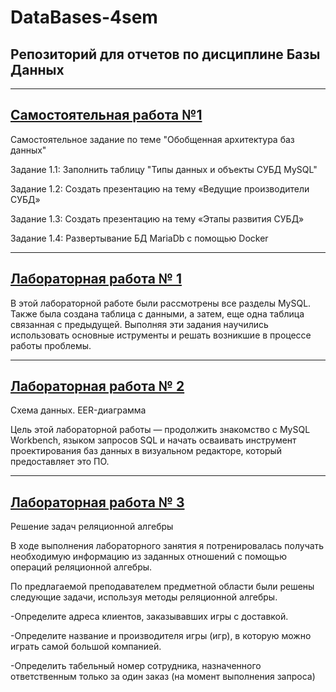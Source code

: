 # DataBases-4sem
## Репозиторий для отчетов по дисциплине Базы Данных
---
## [Самостоятельная работа №1](https://github.com/jamanuriyeva/DataBases-4sem/tree/75a1a6d7bfa0d8c1d244f034d8e98d545d2333fe/%D1%81%D0%B0%D0%BC%D0%BE%D1%81%D1%82%D0%BE%D1%8F%D1%82%D0%B5%D0%BB%D1%8C%D0%BD%D0%B0%D1%8F%20%D1%80%D0%B0%D0%B1%D0%BE%D1%82%D0%B0%20%E2%84%961)
Самостоятельное задание по теме "Обобщенная архитектура баз данных"

Задание 1.1:  Заполнить таблицу "Типы данных и объекты СУБД MySQL"

Задание 1.2:  Создать презентацию на тему «Ведущие производители СУБД»

Задание 1.3:  Создать презентацию на тему «Этапы развития СУБД»

Задание 1.4: Развертывание БД MariaDb с помощью Docker

---
##  [Лабораторная работа № 1](https://github.com/jamanuriyeva/DataBases-4sem/tree/78b538ad6ea7428a4057f3fed3f5a5eaaf907f1c/%D0%9B%D0%B0%D0%B1%D0%BE%D1%80%D0%B0%D1%82%D0%BE%D1%80%D0%BD%D0%B0%D1%8F%20%D1%80%D0%B0%D0%B1%D0%BE%D1%82%D0%B0%20%E2%84%961)
В этой лабораторной работе были рассмотрены все разделы MySQL. Также была создана таблица с данными, а затем, еще одна таблица связанная с предыдущей. Выполняя эти задания научились использовать основные иструменты и решать возникшие в процессе работы проблемы.

---
##  [Лабораторная работа № 2](https://github.com/jamanuriyeva/DataBases-4sem/tree/0fde0c403be8883f0755975ee9c4890f41b54892/%D0%BB%D0%B0%D0%B1%D0%BE%D1%80%D0%B0%D1%82%D0%BE%D1%80%D0%BD%D0%B0%D1%8F%20%D1%80%D0%B0%D0%B1%D0%BE%D1%82%D0%B0%202)
Схема данных. EER-диаграмма

Цель этой лабораторной работы — продолжить знакомство с MySQL Workbench, языком запросов SQL и начать осваивать инструмент проектирования баз данных в визуальном редакторе, который предоставляет это ПО.

---
##  [Лабораторная работа № 3](https://github.com/jamanuriyeva/DataBases-4sem/tree/0fde0c403be8883f0755975ee9c4890f41b54892/%D0%9B%D0%B0%D0%B1%D0%BE%D1%80%D0%B0%D1%82%D0%BE%D1%80%D0%BD%D0%B0%D1%8F%20%D1%80%D0%B0%D0%B1%D0%BE%D1%82%D0%B0%20%E2%84%963)
Решение задач реляционной алгебры

В ходе выполнения лабораторного занятия я потренировалась получать необходимую информацию из заданных отношений с помощью операций реляционной алгебры.

По предлагаемой преподавателем предметной области были решены следующие задачи, используя методы реляционной алгебры.

-Определите адреса клиентов, заказывавших игры с доставкой. 

-Определите название и производителя игры (игр), в которую можно играть самой большой компанией.

-Определить табельный номер сотрудника, назначенного ответственным только за один заказ (на момент выполнения запроса)

